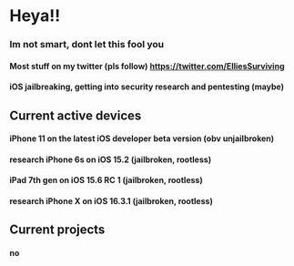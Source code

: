 # Heya!!
### Im not smart, dont let this fool you

#### Most stuff on my twitter (pls follow) https://twitter.com/ElliesSurviving

#### iOS jailbreaking, getting into security research and pentesting (maybe)

## Current active devices
#### iPhone 11 on the latest iOS developer beta version (obv unjailbroken)
#### research iPhone 6s on iOS 15.2 (jailbroken, rootless)
#### iPad 7th gen on iOS 15.6 RC 1 (jailbroken, rootless)
#### research iPhone X on iOS 16.3.1 (jailbroken, rootless)

## Current projects
#### no

